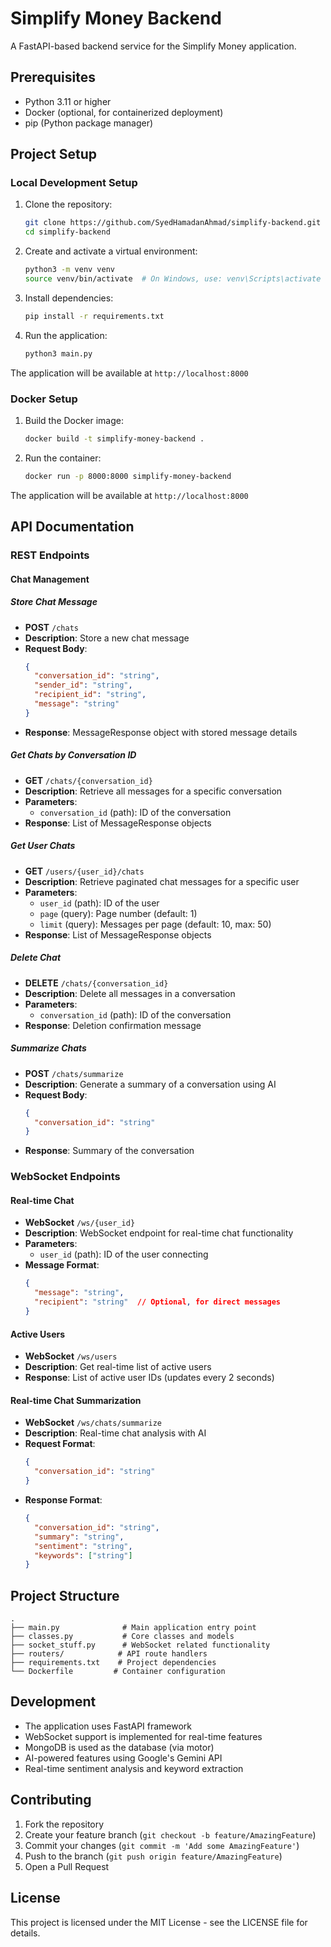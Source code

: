# Simplify Money Backend

A FastAPI-based backend service for the Simplify Money application.

## Prerequisites

- Python 3.11 or higher
- Docker (optional, for containerized deployment)
- pip (Python package manager)

## Project Setup

### Local Development Setup

1. Clone the repository:
   ```bash
   git clone https://github.com/SyedHamadanAhmad/simplify-backend.git
   cd simplify-backend
   ```

2. Create and activate a virtual environment:
   ```bash
   python3 -m venv venv
   source venv/bin/activate  # On Windows, use: venv\Scripts\activate
   ```

3. Install dependencies:
   ```bash
   pip install -r requirements.txt
   ```

4. Run the application:
   ```bash
   python3 main.py
   ```

The application will be available at `http://localhost:8000`

### Docker Setup

1. Build the Docker image:
   ```bash
   docker build -t simplify-money-backend .
   ```

2. Run the container:
   ```bash
   docker run -p 8000:8000 simplify-money-backend
   ```

The application will be available at `http://localhost:8000`

## API Documentation

### REST Endpoints

#### Chat Management

##### Store Chat Message
- **POST** `/chats`
- **Description**: Store a new chat message
- **Request Body**:
  ```json
  {
    "conversation_id": "string",
    "sender_id": "string",
    "recipient_id": "string",
    "message": "string"
  }
  ```
- **Response**: MessageResponse object with stored message details

##### Get Chats by Conversation ID
- **GET** `/chats/{conversation_id}`
- **Description**: Retrieve all messages for a specific conversation
- **Parameters**:
  - `conversation_id` (path): ID of the conversation
- **Response**: List of MessageResponse objects

##### Get User Chats
- **GET** `/users/{user_id}/chats`
- **Description**: Retrieve paginated chat messages for a specific user
- **Parameters**:
  - `user_id` (path): ID of the user
  - `page` (query): Page number (default: 1)
  - `limit` (query): Messages per page (default: 10, max: 50)
- **Response**: List of MessageResponse objects

##### Delete Chat
- **DELETE** `/chats/{conversation_id}`
- **Description**: Delete all messages in a conversation
- **Parameters**:
  - `conversation_id` (path): ID of the conversation
- **Response**: Deletion confirmation message

##### Summarize Chats
- **POST** `/chats/summarize`
- **Description**: Generate a summary of a conversation using AI
- **Request Body**:
  ```json
  {
    "conversation_id": "string"
  }
  ```
- **Response**: Summary of the conversation

### WebSocket Endpoints

#### Real-time Chat
- **WebSocket** `/ws/{user_id}`
- **Description**: WebSocket endpoint for real-time chat functionality
- **Parameters**:
  - `user_id` (path): ID of the user connecting
- **Message Format**:
  ```json
  {
    "message": "string",
    "recipient": "string"  // Optional, for direct messages
  }
  ```

#### Active Users
- **WebSocket** `/ws/users`
- **Description**: Get real-time list of active users
- **Response**: List of active user IDs (updates every 2 seconds)

#### Real-time Chat Summarization
- **WebSocket** `/ws/chats/summarize`
- **Description**: Real-time chat analysis with AI
- **Request Format**:
  ```json
  {
    "conversation_id": "string"
  }
  ```
- **Response Format**:
  ```json
  {
    "conversation_id": "string",
    "summary": "string",
    "sentiment": "string",
    "keywords": ["string"]
  }
  ```

## Project Structure

```
.
├── main.py              # Main application entry point
├── classes.py           # Core classes and models
├── socket_stuff.py      # WebSocket related functionality
├── routers/            # API route handlers
├── requirements.txt    # Project dependencies
└── Dockerfile         # Container configuration
```

## Development

- The application uses FastAPI framework
- WebSocket support is implemented for real-time features
- MongoDB is used as the database (via motor)
- AI-powered features using Google's Gemini API
- Real-time sentiment analysis and keyword extraction

## Contributing

1. Fork the repository
2. Create your feature branch (`git checkout -b feature/AmazingFeature`)
3. Commit your changes (`git commit -m 'Add some AmazingFeature'`)
4. Push to the branch (`git push origin feature/AmazingFeature`)
5. Open a Pull Request

## License

This project is licensed under the MIT License - see the LICENSE file for details.






